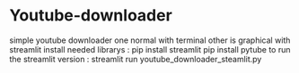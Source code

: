 # Youtube-downloader
simple youtube downloader one normal with terminal other is graphical with streamlit
install needed librarys :
pip install streamlit
pip install pytube
to run the streamlit version :
streamlit run youtube_downloader_steamlit.py
